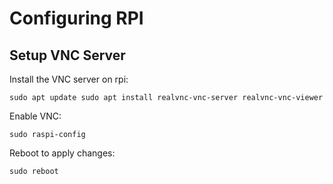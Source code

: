 # Configuring RPI

## Setup VNC Server

Install the VNC server on rpi:

``
sudo apt update
sudo apt install realvnc-vnc-server realvnc-vnc-viewer
``

Enable VNC:

``
sudo raspi-config
``

Reboot to apply changes:

``
sudo reboot
``